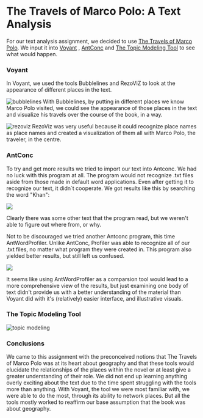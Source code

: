 # The Travels of Marco Polo: A Text Analysis

For our text analysis assignment, we decided to use [The Travels of Marco Polo](https://archive.org/stream/marcopolo00polouoft/marcopolo00polouoft_djvu.txt).  We input it into [Voyant](http://voyant-tools.org) , [AntConc](http://www.laurenceanthony.net/software.html ) and [The Topic Modeling Tool](https://code.google.com/p/topic-modeling-tool/) to see what would happen.

### Voyant
In Voyant, we used the tools Bubblelines and RezoViZ to look at the appearance of different places in the text.

![bubblelines](http://i1191.photobucket.com/albums/z467/risssssy/Screen%20Shot%202016-01-25%20at%2010.52.57%20AM.png)
With Bubblelines, by putting in different places we know Marco Polo visited, we could see the appearance of those places in the text and visualize his travels over the course of the book, in a way.

![rezoviz](http://i1191.photobucket.com/albums/z467/risssssy/Screen%20Shot%202016-01-19%20at%2011.06.19%20PM.png)
RezoViz was very useful because it could recognize place names as place names and created a visualization of them all with Marco Polo, the traveler, in the centre.  

### AntConc

To try and get more results we tried to import our text into Antconc. We had no luck with this program at all. The program would not recognize .txt files aside from those made in default word applications. Even after getting it to recognize our text, it didn`t cooperate. We got results like this by searching the word "Khan":

![](http://i17.photobucket.com/albums/b99/Dragon_Tamer13/eh.jpg)

Clearly there was some other text that the program read, but we weren't able to figure out where from, or why. 

Not to be discouraged we tried another Antconc program, this time AntWordProfiler. Unlike AntConc, Profiler was able to recognize all of our .txt files, no matter what program they were created in. This program also yielded better results, but still left us confused. 

![](http://i17.photobucket.com/albums/b99/Dragon_Tamer13/iunno.jpg)

It seems like using AntWordProfiler as a comparsion tool would lead to a more comprehensive view of the results, but just examining one body of text didn't provide us with a better understanding of the material than Voyant did with it's (relatively) easier interface, and illustrative visuals. 






### The Topic Modeling Tool

![topic modeling](http://i1191.photobucket.com/albums/z467/risssssy/Screen%20Shot%202016-01-26%20at%207.38.50%20AM.png)


### Conclusions
We came to this assignment with the preconceived notions that The Travels of Marco Polo was at its heart about geography and that these tools would elucidate the relationships of the places within the novel or at least give a greater understanding of their role.  We did not end up learning anything overly exciting about the text due to the time spent struggling with the tools more than anything.  With Voyant, the tool we were most familiar with, we were able to do the most, through its ability to network places.  But all the tools mostly worked to reaffirm our base assumption that the book was about geography.  
